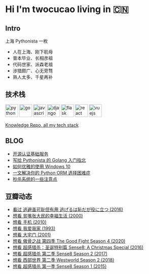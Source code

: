 # Hi I'm twocucao living in 🇨🇳

## Intro

上海 Pythonista 一枚

- 人在上海、刚下航母
- 普本毕业、长相彦祖
- 代码世家、派森老祖
- 涉猎颇广、心无旁骛
- 熟人太多、千星再补

## 技术栈

<p align="left">
<img src="https://devicons.github.io/devicon/devicon.git/icons/python/python-original.svg" alt="python" width="40" height="40"/>
<img src="https://devicons.github.io/devicon/devicon.git/icons/go/go-original.svg" alt="go" width="40" height="40"/>
<img src="https://devicons.github.io/devicon/devicon.git/icons/javascript/javascript-original.svg" alt="javascript" width="40" height="40"/>
<img src="https://devicons.github.io/devicon/devicon.git/icons/django/django-original.svg" alt="django" width="40" height="40"/>
<img src="https://www.vectorlogo.zone/logos/pocoo_flask/pocoo_flask-icon.svg" alt="flask" width="40" height="40"/>
<img src="https://devicons.github.io/devicon/devicon.git/icons/react/react-original-wordmark.svg" alt="react" width="40" height="40"/>
<img src="https://devicons.github.io/devicon/devicon.git/icons/vuejs/vuejs-original-wordmark.svg" alt="vuejs" width="40" height="40"/>
</p>

[Knowledge Repo, all my tech stack](https://github.com/twocucao/knowledge-repo)

## BLOG

<!-- BLOG-POST-LIST:START -->
- [开源认证基础服务](http://twocucao.xyz/2020/11/29/_ory/)
- [写给 Pythonista 的 Golang 入门指北](http://twocucao.xyz/2019/05/15/GoLang/)
- [如何优雅的使用 Windows 10](http://twocucao.xyz/2019/04/13/%E5%A6%82%E4%BD%95%E4%BC%98%E9%9B%85%E7%9A%84%E4%BD%BF%E7%94%A8Windows10/)
- [一文解决你的 Python ORM 选择困难症](http://twocucao.xyz/2019/04/12/Mapping/)
- [秒杀系统的一些注意点](http://twocucao.xyz/2019/02/10/%E7%A7%92%E6%9D%80%E7%B3%BB%E7%BB%9F%E7%9A%84%E4%B8%80%E4%BA%9B%E6%B3%A8%E6%84%8F%E7%82%B9/)
<!-- BLOG-POST-LIST:END -->

## 豆瓣动态

<!-- DOUBAN-ACTIVITIES:START -->
- [看过 逃避虽可耻但有用 逃げるは恥だが役に立つ‎ (2016)](https://www.douban.com/doubanapp/dispatch?uri=/status/3249629397/)
- [想看 贫嘴张大民的幸福生活‎ (2000)](https://www.douban.com/doubanapp/dispatch?uri=/status/3249628638/)
- [想看 手机‎ (2010)](https://www.douban.com/doubanapp/dispatch?uri=/status/3249627546/)
- [想看 我爱我家‎ (1993)](https://www.douban.com/doubanapp/dispatch?uri=/status/3249626638/)
- [想看 大宅门‎ (2001)](https://www.douban.com/doubanapp/dispatch?uri=/status/3249626484/)
- [想看 傲骨之战 第四季 The Good Fight Season 4‎ (2020)](https://www.douban.com/doubanapp/dispatch?uri=/status/3249547647/)
- [想看 超感猎杀：圣诞特别篇 Sense8: A Christmas Special‎ (2016)](https://www.douban.com/doubanapp/dispatch?uri=/status/3249543008/)
- [想看 超感猎杀 第二季 Sense8 Season 2‎ (2017)](https://www.douban.com/doubanapp/dispatch?uri=/status/3249534960/)
- [想看 西部世界 第二季 Westworld Season 2‎ (2018)](https://www.douban.com/doubanapp/dispatch?uri=/status/3249534536/)
- [想看 超感猎杀 第一季 Sense8 Season 1‎ (2015)](https://www.douban.com/doubanapp/dispatch?uri=/status/3249534248/)
<!-- DOUBAN-ACTIVITIES:END -->
